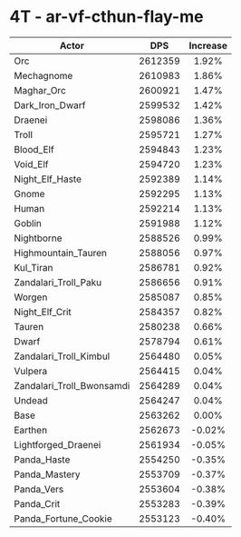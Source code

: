 # 4T - ar-vf-cthun-flay-me
| Actor | DPS | Increase |
|---|:---:|:---:|
|Orc|2612359|1.92%|
|Mechagnome|2610983|1.86%|
|Maghar_Orc|2600921|1.47%|
|Dark_Iron_Dwarf|2599532|1.42%|
|Draenei|2598086|1.36%|
|Troll|2595721|1.27%|
|Blood_Elf|2594843|1.23%|
|Void_Elf|2594720|1.23%|
|Night_Elf_Haste|2592389|1.14%|
|Gnome|2592295|1.13%|
|Human|2592214|1.13%|
|Goblin|2591988|1.12%|
|Nightborne|2588526|0.99%|
|Highmountain_Tauren|2588056|0.97%|
|Kul_Tiran|2586781|0.92%|
|Zandalari_Troll_Paku|2586656|0.91%|
|Worgen|2585087|0.85%|
|Night_Elf_Crit|2584357|0.82%|
|Tauren|2580238|0.66%|
|Dwarf|2578794|0.61%|
|Zandalari_Troll_Kimbul|2564480|0.05%|
|Vulpera|2564415|0.04%|
|Zandalari_Troll_Bwonsamdi|2564289|0.04%|
|Undead|2564247|0.04%|
|Base|2563262|0.00%|
|Earthen|2562673|-0.02%|
|Lightforged_Draenei|2561934|-0.05%|
|Panda_Haste|2554250|-0.35%|
|Panda_Mastery|2553709|-0.37%|
|Panda_Vers|2553604|-0.38%|
|Panda_Crit|2553283|-0.39%|
|Panda_Fortune_Cookie|2553123|-0.40%|
